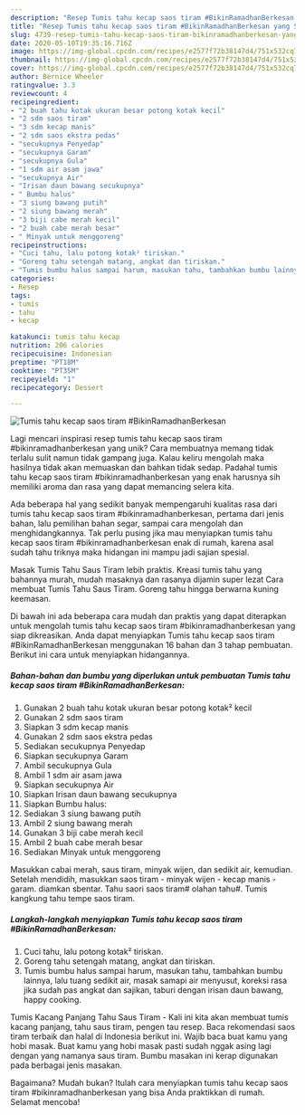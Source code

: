 ```yaml
---
description: "Resep Tumis tahu kecap saos tiram #BikinRamadhanBerkesan yang Sempurna"
title: "Resep Tumis tahu kecap saos tiram #BikinRamadhanBerkesan yang Sempurna"
slug: 4739-resep-tumis-tahu-kecap-saos-tiram-bikinramadhanberkesan-yang-sempurna
date: 2020-05-10T19:35:16.716Z
image: https://img-global.cpcdn.com/recipes/e2577f72b38147d4/751x532cq70/tumis-tahu-kecap-saos-tiram-bikinramadhanberkesan-foto-resep-utama.jpg
thumbnail: https://img-global.cpcdn.com/recipes/e2577f72b38147d4/751x532cq70/tumis-tahu-kecap-saos-tiram-bikinramadhanberkesan-foto-resep-utama.jpg
cover: https://img-global.cpcdn.com/recipes/e2577f72b38147d4/751x532cq70/tumis-tahu-kecap-saos-tiram-bikinramadhanberkesan-foto-resep-utama.jpg
author: Bernice Wheeler
ratingvalue: 3.3
reviewcount: 4
recipeingredient:
- "2 buah tahu kotak ukuran besar potong kotak kecil"
- "2 sdm saos tiram"
- "3 sdm kecap manis"
- "2 sdm saos ekstra pedas"
- "secukupnya Penyedap"
- "secukupnya Garam"
- "secukupnya Gula"
- "1 sdm air asam jawa"
- "secukupnya Air"
- "Irisan daun bawang secukupnya"
- " Bumbu halus"
- "3 siung bawang putih"
- "2 siung bawang merah"
- "3 biji cabe merah kecil"
- "2 buah cabe merah besar"
- " Minyak untuk menggoreng"
recipeinstructions:
- "Cuci tahu, lalu potong kotak² tiriskan."
- "Goreng tahu setengah matang, angkat dan tiriskan."
- "Tumis bumbu halus sampai harum, masukan tahu, tambahkan bumbu lainnya, lalu tuang sedikit air, masak samapi air menyusut, koreksi rasa jika sudah pas angkat dan sajikan, taburi dengan irisan daun bawang, happy cooking."
categories:
- Resep
tags:
- tumis
- tahu
- kecap

katakunci: tumis tahu kecap 
nutrition: 206 calories
recipecuisine: Indonesian
preptime: "PT18M"
cooktime: "PT35M"
recipeyield: "1"
recipecategory: Dessert

---
```



![Tumis tahu kecap saos tiram #BikinRamadhanBerkesan](https://img-global.cpcdn.com/recipes/e2577f72b38147d4/751x532cq70/tumis-tahu-kecap-saos-tiram-bikinramadhanberkesan-foto-resep-utama.jpg)

Lagi mencari inspirasi resep tumis tahu kecap saos tiram #bikinramadhanberkesan yang unik? Cara membuatnya memang tidak terlalu sulit namun tidak gampang juga. Kalau keliru mengolah maka hasilnya tidak akan memuaskan dan bahkan tidak sedap. Padahal tumis tahu kecap saos tiram #bikinramadhanberkesan yang enak harusnya sih memiliki aroma dan rasa yang dapat memancing selera kita.

Ada beberapa hal yang sedikit banyak mempengaruhi kualitas rasa dari tumis tahu kecap saos tiram #bikinramadhanberkesan, pertama dari jenis bahan, lalu pemilihan bahan segar, sampai cara mengolah dan menghidangkannya. Tak perlu pusing jika mau menyiapkan tumis tahu kecap saos tiram #bikinramadhanberkesan enak di rumah, karena asal sudah tahu triknya maka hidangan ini mampu jadi sajian spesial.

Masak Tumis Tahu Saus Tiram lebih praktis. Kreasi tumis tahu yang bahannya murah, mudah masaknya dan rasanya dijamin super lezat Cara membuat Tumis Tahu Saus Tiram. Goreng tahu hingga berwarna kuning keemasan.


Di bawah ini ada beberapa cara mudah dan praktis yang dapat diterapkan untuk mengolah tumis tahu kecap saos tiram #bikinramadhanberkesan yang siap dikreasikan. Anda dapat menyiapkan Tumis tahu kecap saos tiram #BikinRamadhanBerkesan menggunakan 16 bahan dan 3 tahap pembuatan. Berikut ini cara untuk menyiapkan hidangannya.

<!--inarticleads1-->

##### Bahan-bahan dan bumbu yang diperlukan untuk pembuatan Tumis tahu kecap saos tiram #BikinRamadhanBerkesan:

1. Gunakan 2 buah tahu kotak ukuran besar potong kotak² kecil
1. Gunakan 2 sdm saos tiram
1. Siapkan 3 sdm kecap manis
1. Gunakan 2 sdm saos ekstra pedas
1. Sediakan secukupnya Penyedap
1. Siapkan secukupnya Garam
1. Ambil secukupnya Gula
1. Ambil 1 sdm air asam jawa
1. Siapkan secukupnya Air
1. Siapkan Irisan daun bawang secukupnya
1. Siapkan  Bumbu halus:
1. Sediakan 3 siung bawang putih
1. Ambil 2 siung bawang merah
1. Gunakan 3 biji cabe merah kecil
1. Ambil 2 buah cabe merah besar
1. Sediakan  Minyak untuk menggoreng


Masukkan cabai merah, saus tiram, minyak wijen, dan sedikit air, kemudian. Setelah mendidih, masukkan saos tiram - minyak wijen - kecap manis - garam. diamkan sbentar. Tahu saori saos tiram# olahan tahu#. Tumis kangkung tahu tempe saos tiram. 

<!--inarticleads2-->

##### Langkah-langkah menyiapkan Tumis tahu kecap saos tiram #BikinRamadhanBerkesan:

1. Cuci tahu, lalu potong kotak² tiriskan.
1. Goreng tahu setengah matang, angkat dan tiriskan.
1. Tumis bumbu halus sampai harum, masukan tahu, tambahkan bumbu lainnya, lalu tuang sedikit air, masak samapi air menyusut, koreksi rasa jika sudah pas angkat dan sajikan, taburi dengan irisan daun bawang, happy cooking.


Tumis Kacang Panjang Tahu Saus Tiram - Kali ini kita akan membuat tumis kacang panjang, tahu saus tiram, pengen tau resep. Baca rekomendasi saos tiram terbaik dan halal di Indonesia berikut ini. Wajib baca buat kamu yang hobi masak. Buat kamu yang hobi masak pasti sudah nggak asing lagi dengan yang namanya saus tiram. Bumbu masakan ini kerap digunakan pada berbagai jenis masakan. 

Bagaimana? Mudah bukan? Itulah cara menyiapkan tumis tahu kecap saos tiram #bikinramadhanberkesan yang bisa Anda praktikkan di rumah. Selamat mencoba!
